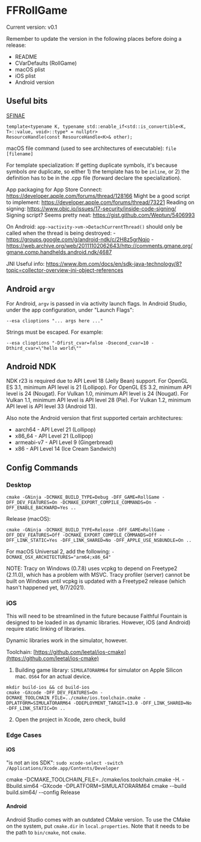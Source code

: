 # FFRollGame

Current version: v0.1

Remember to update the version in the following places before doing a release:
 - README
 - CVarDefaults (RollGame)
 - macOS plist
 - iOS plist
 - Android version

## Useful bits
[SFINAE](https://eli.thegreenplace.net/2014/sfinae-and-enable_if/)
```
template<typename K, typename std::enable_if<std::is_convertible<K, T>::value, void>::type* = nullptr>
ResourceHandle(const ResourceHandle<K>& other);
```

macOS file command (used to see architectures of executable): `file [filename]`

For template specialization: If getting duplicate symbols, it's because symbols _are_ duplicate, so either 1) the
template has to be `inline`, or 2) the definition has to be in the .cpp file (forward declare the specialization).

App packaging for App Store Connect: https://developer.apple.com/forums/thread/128166
Might be a good script to implement: https://developer.apple.com/forums/thread/73221
Reading on signing: https://www.objc.io/issues/17-security/inside-code-signing/
Signing script? Seems pretty neat: https://gist.github.com/Weptun/5406993

On Android: `app->activity->vm->DetachCurrentThread()` should only be called when the thread is being destroyed:
    - https://groups.google.com/g/android-ndk/c/2H8z5grNqjo
    - https://web.archive.org/web/20111102062643/http://comments.gmane.org/gmane.comp.handhelds.android.ndk/4687

JNI Useful info: https://www.ibm.com/docs/en/sdk-java-technology/8?topic=collector-overview-jni-object-references

## Android `argv`
For Android, `argv` is passed in via activity launch flags. In Android Studio, under the app configuration, under "Launch Flags":
```
--esa clioptions "... args here ..."
```

Strings must be escaped. For example:
```
--esa clioptions "-Dfirst_cvar=false -Dsecond_cvar=10 -Dthird_cvar=\"hello world\""
```

## Android NDK
NDK r23 is required due to API Level 18 (Jelly Bean) support. For OpenGL ES 3.1, minimum API level is 21 (Lollipop). For OpenGL ES 3.2, minimum API level is 24 (Nougat). For Vulkan 1.0, minimum API level is 24 (Nougat). For Vulkan 1.1, minimum API level is API level 28 (Pie). For Vulkan 1.2, minimum API level is API level 33 (Android 13).

Also note the Android version that first supported certain architectures:
 - aarch64 - API Level 21 (Lollipop)
 - x86_64 - API Level 21 (Lollipop)
 - armeabi-v7 - API Level 9 (Gingerbread)
 - x86 - API Level 14 (Ice Cream Sandwich)

## Config Commands

### Desktop
```
cmake -GNinja -DCMAKE_BUILD_TYPE=Debug -DFF_GAME=RollGame -DFF_DEV_FEATURES=On -DCMAKE_EXPORT_COMPILE_COMMANDS=On -DFF_ENABLE_BACKWARD=Yes ..
```

Release (macOS):
```
cmake -GNinja -DCMAKE_BUILD_TYPE=Release -DFF_GAME=RollGame -DFF_DEV_FEATURES=Off -DCMAKE_EXPORT_COMPILE_COMMANDS=Off -DFF_LINK_STATIC=Yes -DFF_LINK_SHARED=No -DFF_APPLE_USE_NSBUNDLE=On ..
```

For macOS Universal 2, add the following: `-DCMAKE_OSX_ARCHITECTURES="arm64;x86_64"`

NOTE: Tracy on Windows (0.7.8) uses vcpkg to depend on Freetype2 (2.11.0), which has a problem with MSVC. Tracy profiler (server) cannot be built on Windows until vcpkg is updated with a Freetype2 release (which hasn't happened yet, 9/7/2021).


### iOS
This will need to be streamlined in the future because Faithful Fountain is designed to be loaded in as dynamic libraries. However, iOS (and Android) require static linking of libraries.

Dynamic libraries work in the simulator, however.

Toolchain: [https://github.com/leetal/ios-cmake](https://github.com/leetal/ios-cmake)

1) Building game library:
`SIMULATORARM64` for simulator on Apple Silicon mac.
`OS64` for an actual device.
```
mkdir build-ios && cd build-ios
cmake -GXcode -DFF_DEV_FEATURES=On -DCMAKE_TOOLCHAIN_FILE=../cmake/ios.toolchain.cmake -DPLATFORM=SIMULATORARM64 -DDEPLOYMENT_TARGET=13.0 -DFF_LINK_SHARED=No -DFF_LINK_STATIC=On ..
```
2) Open the project in Xcode, zero check, build

### Edge Cases
#### iOS
"is not an ios SDK": `sudo xcode-select -switch /Applications/Xcode.app/Contents/Developer`

cmake -DCMAKE_TOOLCHAIN_FILE=../cmake/ios.toolchain.cmake -H. -Bbuild.sim64 -GXcode -DPLATFORM=SIMULATORARM64
cmake --build build.sim64/ --config Release

#### Android
Android Studio comes with an outdated CMake version. To use the CMake on the system, put `cmake.dir` in `local.properties`. Note that it needs to be the path to `bin/cmake`, not `cmake`.
